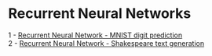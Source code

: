 # Recurrent Neural Networks

1 - [Recurrent Neural Network - MNIST digit prediction](https://github.com/hveigz/rnn/blob/master/RNN-MNIST.ipynb) <br>
2 - [Recurrent Neural Network - Shakespeare text generation](https://github.com/hveigz/rnn/blob/master/RNN-character-generation.ipynb) <br>
